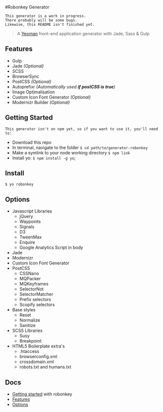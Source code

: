 #Robonkey Generator

	This generator is a work in progress.
	There probably will be some bugs.
	Likewise, this README isn't finished yet.

> A [Yeoman](http://yeoman.io) front-end application generator with Jade, Sass &amp; Gulp

## Features

* Gulp
* Jade _(Optional)_
* SCSS
* BrowserSync
* PostCSS _(Optional)_
* Autoprefixr _(Automatically used **if postCSS is true**)_
* Image Optimalisation
* Custom Icon Font Generator _(Optional)_
* Modernizr Builder _(Optional)_

	
## Getting Started
	This generator isn't on npm yet, so if you want to use it, you'll need to:

* Download this repo
* In terminal, navigate to the folder `$ cd path/to/generator-robonkey`
* Make a symlink to your node working directory `$ npm link`
* Install yo: `$ npm install -g yo`;

## Install
```$ yo robonkey```

## Options

* Javascript Libraries
	* jQuery
	* Waypoints
	* Signals
	* D3
	* TweenMax
	* Enquire
	* Google Analytics Script in body
* Jade
* Modernizr
* Custom Icon Font Generator	 
* PostCSS
	* CSSNano
	* MQPacker
	* MQKeyframes
	* SelectorNot
	* SelectorMatcher
	* Prefix selectors
	* Scopify selectors
* Base styles
	* Reset
	* Normalize
	* Sanitize
* SCSS Libraries
	* Susy
	* Breakpoint
* HTML5 Boilerplate extra's
	* .htaccess
	* browserconfig.xml
	* crossdomain.xml
	* robots.txt and humans.txt


## Docs

* [Getting started](docs/README.md) with robonkey
* [Features](docs/features.md)
* [Options](docs/options.md)